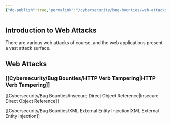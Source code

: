 ```yaml
---
{"dg-publish":true,"permalink":"/cybersecurity/bug-bounties/web-attacks/"}
---
```



## Introduction to Web Attacks

There are various web attacks of course, and the web applications present a vast attack surface.

## Web Attacks

### [[Cybersecurity/Bug Bounties/HTTP Verb Tampering\|HTTP Verb Tampering]]

[[Cybersecurity/Bug Bounties/Insecure Direct Object Reference\|Insecure Direct Object Reference]]

[[Cybersecurity/Bug Bounties/XML External Entity Injection\|XML External Entity Injection]]
